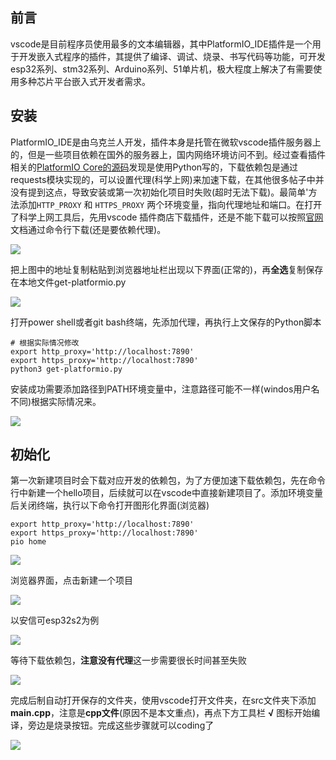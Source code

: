 ## 前言
vscode是目前程序员使用最多的文本编辑器，其中PlatformIO_IDE插件是一个用于开发嵌入式程序的插件，其提供了编译、调试、烧录、书写代码等功能，可开发esp32系列、stm32系列、Arduino系列、51单片机，极大程度上解决了有需要使用多种芯片平台嵌入式开发者需求。

## 安装
PlatformIO_IDE是由乌克兰人开发，插件本身是托管在微软vscode插件服务器上的，但是一些项目依赖在国外的服务器上，国内网络环境访问不到。经过查看插件相关的[PlatformIO Core的源码](https://github.com/platformio/platformio-core/blob/develop/platformio/package/download.py)发现是使用Python写的，下载依赖包是通过requests模块实现的，可以设置代理(科学上网)来加速下载，在其他很多帖子中并没有提到这点，导致安装或第一次初始化项目时失败(超时无法下载)。最简单'方法添加`HTTP_PROXY` 和 `HTTPS_PROXY` 两个环境变量，指向代理地址和端口。在打开了科学上网工具后，先用vscode 插件商店下载插件，还是不能下载可以按照[官网](https://docs.platformio.org/en/latest/core/installation/methods/installer-script.html)文档通过命令行下载(还是要依赖代理)。

![](https://blog-1305120110.cos.ap-shanghai.myqcloud.com/dev_tool/vscode/01/vscode_01_00.png)

把上图中的地址复制粘贴到浏览器地址栏出现以下界面(正常的)，再**全选**复制保存在本地文件get-platformio.py

![](https://blog-1305120110.cos.ap-shanghai.myqcloud.com/dev_tool/vscode/01/vscode_01_01.png)

打开power shell或者git bash终端，先添加代理，再执行上文保存的Python脚本

```shell
# 根据实际情况修改
export http_proxy='http://localhost:7890'
export https_proxy='http://localhost:7890'
python3 get-platformio.py
```

安装成功需要添加路径到PATH环境变量中，注意路径可能不一样(windos用户名不同)根据实际情况来。

![](https://blog-1305120110.cos.ap-shanghai.myqcloud.com/dev_tool/vscode/01/vscode_01_02.png)

## 初始化

第一次新建项目时会下载对应开发的依赖包，为了方便加速下载依赖包，先在命令行中新建一个hello项目，后续就可以在vscode中直接新建项目了。添加环境变量后关闭终端，执行以下命令打开图形化界面(浏览器)

```shell
export http_proxy='http://localhost:7890'
export https_proxy='http://localhost:7890'
pio home
```

![](https://blog-1305120110.cos.ap-shanghai.myqcloud.com/dev_tool/vscode/01/vscode_01_03.png)

浏览器界面，点击新建一个项目

![](https://blog-1305120110.cos.ap-shanghai.myqcloud.com/dev_tool/vscode/01/vscode_01_04.png)

以安信可esp32s2为例

![](https://blog-1305120110.cos.ap-shanghai.myqcloud.com/dev_tool/vscode/01/vscode_01_05.png)

等待下载依赖包，**注意没有代理**这一步需要很长时间甚至失败

![](https://blog-1305120110.cos.ap-shanghai.myqcloud.com/dev_tool/vscode/01/vscode_01_06.png)

完成后制自动打开保存的文件夹，使用vscode打开文件夹，在src文件夹下添加**main.cpp**，注意是**cpp文件**(原因不是本文重点)，再点下方工具栏 **√** 图标开始编译，旁边是烧录按钮。完成这些步骤就可以coding了

![](https://blog-1305120110.cos.ap-shanghai.myqcloud.com/dev_tool/vscode/01/vscode_01_07.png)

